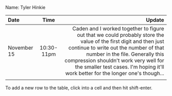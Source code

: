 Name: Tyler Hinkie

| Date        |    Time    |                                                                                                                                                                                                                                                                                                                     Update |
|:------------|:----------:|---------------------------------------------------------------------------------------------------------------------------------------------------------------------------------------------------------------------------------------------------------------------------------------------------------------------------:|
| November 15 | 10:30-11pm | Caden and I worked together to figure out that we could probably store the value of the first digit and then just continue to write out the number of that number in the file. Generally this compression shouldn't work very well for the smaller test cases. I'm hoping it'll work better for the longer one's though... |
|             |            |                                                                                                                                                                                                                                                                                                                            |


To add a new row to the table, click into a cell and then hit shift-enter.